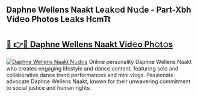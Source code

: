 ## Daphne Wellens Naakt Le𝚊k𝚎d N𝚞𝚍e - Part-Xbh Vid𝚎o Photos Le𝚊ks HcmTt

# <h2><a href="http://fb18hq.evod.top/?m=Daphne+Wellens+Naakt">🔗 👉🔴 Daphne Wellens Naakt Vid𝚎o Ph𝚘t𝚘s</a></h2>

[![Daphne Wellens Naakt N𝚞d𝚎s](https://i.imgur.com/8V9OHl7.gif)](http://fb18hq.evod.top/?m=Daphne+Wellens+Naakt)
Online personality Daphne Wellens Naakt who creates engaging lifestyle and dance content, featuring solo and collaborative dance trend performances and mini vlogs. Passionate advocate Daphne Wellens Naakt, known for their unwavering commitment to social justice and human rights. 
